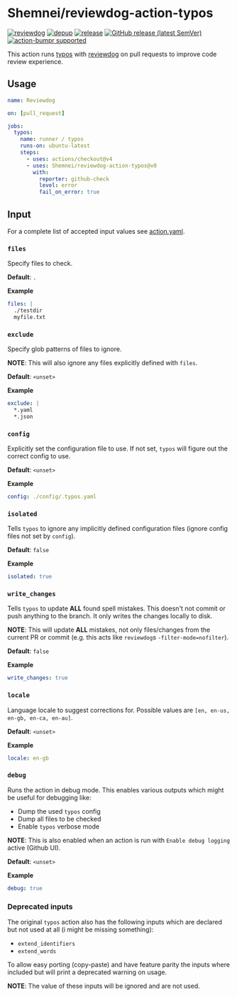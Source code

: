 # Shemnei/reviewdog-action-typos

[![reviewdog](https://github.com/Shemnei/reviewdog-action-typos/workflows/reviewdog/badge.svg)](https://github.com/Shemnei/reviewdog-action-typos/actions?query=workflow%3Areviewdog)
[![depup](https://github.com/Shemnei/reviewdog-action-typos/workflows/depup/badge.svg)](https://github.com/Shemnei/reviewdog-action-typos/actions?query=workflow%3Adepup)
[![release](https://github.com/Shemnei/reviewdog-action-typos/workflows/release/badge.svg)](https://github.com/Shemnei/reviewdog-action-typos/actions?query=workflow%3Arelease)
[![GitHub release (latest SemVer)](https://img.shields.io/github/v/release/Shemnei/reviewdog-action-typos?logo=github&sort=semver)](https://github.com/Shemnei/reviewdog-action-typos/releases)
[![action-bumpr supported](https://img.shields.io/badge/bumpr-supported-ff69b4?logo=github&link=https://github.com/haya14busa/action-bumpr)](https://github.com/haya14busa/action-bumpr)

This action runs [typos](https://github.com/crate-ci/typos) with
[reviewdog](https://github.com/reviewdog/reviewdog) on pull requests to improve
code review experience.

## Usage

```yaml
name: Reviewdog

on: [pull_request]

jobs:
  typos:
    name: runner / typos
    runs-on: ubuntu-latest
    steps:
      - uses: actions/checkout@v4
      - uses: Shemnei/reviewdog-action-typos@v0
        with:
          reporter: github-check
          level: error
          fail_on_error: true
```

## Input

For a complete list of accepted input values see [action.yaml](./action.yaml).

### `files`

Specify files to check.

__Default__: `.`

__Example__

```yaml
files: |
  ./testdir
  myfile.txt
```

### `exclude`

Specify glob patterns of files to ignore.

__NOTE__: This will also ignore any files explicitly defined with `files`.

__Default__: `<unset>`

__Example__

```yaml
exclude: |
  *.yaml
  *.json
```

### `config`

Explicitly set the configuration file to use. If not set, `typos` will figure out the correct config to use.

__Default__: `<unset>`

__Example__

```yaml
config: ./config/.typos.yaml
```

### `isolated`

Tells `typos` to ignore any implicitly defined configuration files (ignore config files not set by `config`).

__Default__: `false`

__Example__

```yaml
isolated: true
```

### `write_changes`

Tells `typos` to update __ALL__ found spell mistakes. This doesn't not commit or push anything to the branch. It only writes the changes locally to disk.

__NOTE__: This will update __ALL__ mistakes, not only files/changes from the current PR or commit (e.g. this acts like `reviewdog`s `-filter-mode=nofilter`).

__Default__: `false`

__Example__

```yaml
write_changes: true
```

### `locale`

Language locale to suggest corrections for. Possible values are `[en, en-us, en-gb, en-ca, en-au]`.

__Default__: `<unset>`

__Example__

```yaml
locale: en-gb
```

### `debug`

Runs the action in debug mode. This enables various outputs which might be useful for debugging like:

- Dump the used `typos` config
- Dump all files to be checked
- Enable `typos` verbose mode

__NOTE__: This is also enabled when an action is run with `Enable debug logging` active (Github UI).

__Default__: `<unset>`

__Example__

```yaml
debug: true
```

### Deprecated inputs

The original `typos` action also has the following inputs which are declared but not used at all (i might be missing something):

- `extend_identifiers`
- `extend_words`

To allow easy porting (copy-paste) and have feature parity the inputs where included but will print a deprecated warning on usage.

__NOTE__: The value of these inputs will be ignored and are not used.
